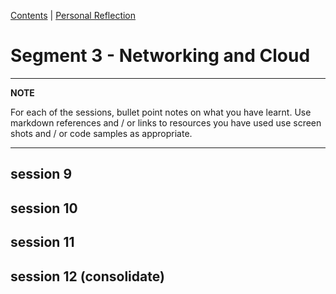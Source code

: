 [Contents](../personal_learning_record/personal_learning_record.md) | [Personal Reflection](../personal_learning_record/segment3.md) 

# Segment 3 - Networking and Cloud

---
**NOTE**

For each of the sessions, bullet point notes on what you have learnt.
Use markdown references and / or links to resources you have used
use  screen shots and / or code samples as appropriate.

---

## session 9

## session 10

## session 11

## session 12 (consolidate)

